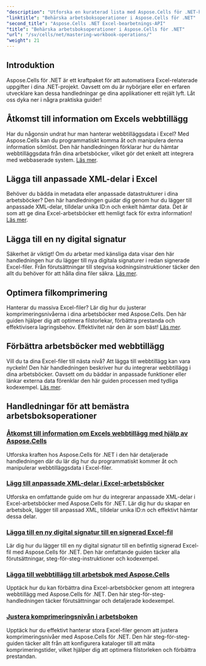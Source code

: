 ```yaml
---
"description": "Utforska en kuraterad lista med Aspose.Cells för .NET-handledningar, inklusive guider om åtkomst till webbtilläggsdata, lägga till digitala signaturer och justera komprimeringsnivåer."
"linktitle": "Behärska arbetsboksoperationer i Aspose.Cells för .NET"
"second_title": "Aspose.Cells .NET Excel-bearbetnings-API"
"title": "Behärska arbetsboksoperationer i Aspose.Cells för .NET"
"url": "/sv/cells/net/mastering-workbook-operations/"
"weight": 21
---
```


## Introduktion

Aspose.Cells för .NET är ett kraftpaket för att automatisera Excel-relaterade uppgifter i dina .NET-projekt. Oavsett om du är nybörjare eller en erfaren utvecklare kan dessa handledningar ge dina applikationer ett rejält lyft. Låt oss dyka ner i några praktiska guider!  

## Åtkomst till information om Excels webbtillägg  

Har du någonsin undrat hur man hanterar webbtilläggsdata i Excel? Med Aspose.Cells kan du programmatiskt komma åt och manipulera denna information sömlöst. Den här handledningen förklarar hur du hämtar webbtilläggsdata från dina arbetsböcker, vilket gör det enkelt att integrera med webbaserade system. [Läs mer](./accessing-excel-web-extension-information/).  

## Lägga till anpassade XML-delar i Excel  

Behöver du bädda in metadata eller anpassade datastrukturer i dina arbetsböcker? Den här handledningen guidar dig genom hur du lägger till anpassade XML-delar, tilldelar unika ID:n och enkelt hämtar data. Det är som att ge dina Excel-arbetsböcker ett hemligt fack för extra information! [Läs mer](./add-custom-xml-parts/).  

## Lägga till en ny digital signatur  

Säkerhet är viktigt! Om du arbetar med känsliga data visar den här handledningen hur du lägger till nya digitala signaturer i redan signerade Excel-filer. Från förutsättningar till stegvisa kodningsinstruktioner täcker den allt du behöver för att hålla dina filer säkra. [Läs mer](./adding-new-digital-signature-to-signed-excel-file/).  

## Optimera filkomprimering  

Hanterar du massiva Excel-filer? Lär dig hur du justerar komprimeringsnivåerna i dina arbetsböcker med Aspose.Cells. Den här guiden hjälper dig att optimera filstorlekar, förbättra prestanda och effektivisera lagringsbehov. Effektivitet när den är som bäst! [Läs mer](./adjusting-compression-level/). 
 
## Förbättra arbetsböcker med webbtillägg  

Vill du ta dina Excel-filer till nästa nivå? Att lägga till webbtillägg kan vara nyckeln! Den här handledningen beskriver hur du integrerar webbtillägg i dina arbetsböcker. Oavsett om du bäddar in anpassade funktioner eller länkar externa data förenklar den här guiden processen med tydliga kodexempel. [Läs mer](./adding-web-extension/).  

## Handledningar för att bemästra arbetsboksoperationer
### [Åtkomst till information om Excels webbtillägg med hjälp av Aspose.Cells](./accessing-excel-web-extension-information/)
Utforska kraften hos Aspose.Cells för .NET i den här detaljerade handledningen där du lär dig hur du programmatiskt kommer åt och manipulerar webbtilläggsdata i Excel-filer.
### [Lägg till anpassade XML-delar i Excel-arbetsböcker](./add-custom-xml-parts/)
Utforska en omfattande guide om hur du integrerar anpassade XML-delar i Excel-arbetsböcker med Aspose.Cells för .NET. Lär dig hur du skapar en arbetsbok, lägger till anpassad XML, tilldelar unika ID:n och effektivt hämtar dessa delar.
### [Lägga till en ny digital signatur till en signerad Excel-fil](./adding-new-digital-signature-to-signed-excel-file/)
Lär dig hur du lägger till en ny digital signatur till en befintlig signerad Excel-fil med Aspose.Cells för .NET. Den här omfattande guiden täcker alla förutsättningar, steg-för-steg-instruktioner och kodexempel.
### [Lägga till webbtillägg till arbetsbok med Aspose.Cells](./adding-web-extension/)
Upptäck hur du kan förbättra dina Excel-arbetsböcker genom att integrera webbtillägg med Aspose.Cells för .NET. Den här steg-för-steg-handledningen täcker förutsättningar och detaljerade kodexempel.
### [Justera komprimeringsnivån i arbetsboken](./adjusting-compression-level/)
Upptäck hur du effektivt hanterar stora Excel-filer genom att justera komprimeringsnivåer med Aspose.Cells för .NET. Den här steg-för-steg-guiden täcker allt från att konfigurera kataloger till att mäta komprimeringstider, vilket hjälper dig att optimera filstorleken och förbättra prestandan.